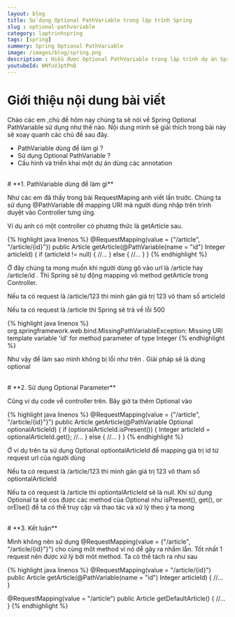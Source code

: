 ```yaml
---
layout: blog
title: Sử dụng Optional PathVariable trong lập trình Spring
slug : optional-pathvariable
category: laptrinhspring
tags: [spring]
summery: Spring Optional PathVariable
image: /images/blog/spring.png
description : Hiểu được Optional PathVariable trong lập trình dự án Spring. Hướng dẫn sử dụng Optional PathVariable , Optional PathVariable trong lập trình Spring
youtubeId: WNfuVJptPnQ
---
```


# **Giới thiệu nội dung bài viết**

Chào các em ,chủ đề hôm nay chúng ta sẽ nói về Spring Optional PathVariable sử dụng như thế nào.
Nội dung mình sẽ giải thích trong bài này sẽ xoay quanh các chủ đề sau đây.

- PathVariable dùng để làm gì ?
- Sử dụng Optional PathVariable ?
- Cấu hình và triển khai một dự án dùng các annotation

<br>
# **1. PathVariable dùng để làm gì**

Như các em đã thấy trong bài RequestMaping anh viết lần trước. Chúng ta sử dụng
@PathVariable để mapping URI mà người dùng nhập trên trình duyệt vào Controller tưng ứng.

Ví dụ anh có một controller có phương thức là getArticle sau.

{% highlight java  linenos %}
@RequestMapping(value = {"/article", "/article/{id}"})
public Article getArticle(@PathVariable(name = "id") Integer articleId) {
    if (articleId != null) {
        //...
    } else {
        //...
    }
}
{% endhighlight %}

Ở đây chúng ta mong muốn khi người dùng gõ vào url là /article hay /article/id .
Thì Spring sẽ tự động mapping vô method getArticle trong Controller.

Nếu ta có request là /article/123 thì mình gán giá trị 123 vô tham số articleId

Nếu ta có request là /article thì Spring sẽ trả về lỗi 500

{% highlight java  linenos %}
org.springframework.web.bind.MissingPathVariableException:
  Missing URI template variable 'id' for method parameter of type Integer
{% endhighlight %}

Như vậy để làm sao mình không bị lỗi như trên . Giải pháp sẽ là dùng optional

<br>
# **2. Sử dụng Optional Parameter**

Cũng ví dụ code về controller trên. Bây giờ ta thêm Optional vào

{% highlight java  linenos %}
@RequestMapping(value = {"/article", "/article/{id}"}")
public Article getArticle(@PathVariable Optional<Integer> optionalArticleId) {
    if (optionalArticleId.isPresent()) {
        Integer articleId = optionalArticleId.get();
        //...
    } else {
        //...
    }
}
{% endhighlight %}

Ở ví dụ trên ta sử dụng Optional<Integer> optiontalArticleId để mapping giá trị id từ request url của người dùng

Nếu ta có request là /article/123 thì mình gán giá trị 123 vô tham số optiontalArticleId

Nếu ta có request là /article thì optiontalArticleId sẽ là null. Khi sử dụng Optional ta sẽ cos được các method của Optional như isPresent(), get(), or orElse() để ta có thể truy cập và thao tác và xử lý theo ý ta mong

<br>
# **3. Kết luận**

Mình không nên sử dụng @RequestMapping(value = {"/article", "/article/{id}"}") cho cùng môt method vì nó dể gây ra nhầm lẫn. Tốt nhất 1 request nên được xử lý bởi môt method.
Ta có thể tách ra như sau

{% highlight java  linenos %}
@RequestMapping(value = "/article/{id}")
public Article getArticle(@PathVariable(name = "id") Integer articleId) {
    //...        
}

@RequestMapping(value = "/article")
public Article getDefaultArticle() {
    //...
}
{% endhighlight %}
